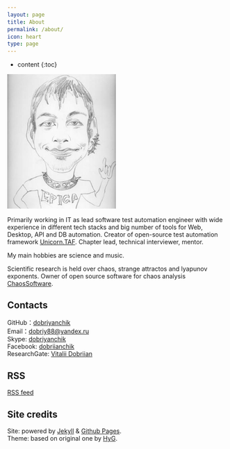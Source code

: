 ```yaml
---
layout: page
title: About
permalink: /about/
icon: heart
type: page
---
```


* content
{:toc}

<img src="/assets/images/photo-me.jpg" alt="Photo of Me" width="250">

Primarily working in IT as lead software test automation engineer with wide experience in different tech stacks and big number of tools for Web, Desktop, API and DB automation. Creator of open-source test automation framework [Unicorn.TAF](https://unicorn-taf.github.io/). Chapter lead, technical interviewer, mentor.

My main hobbies are science and music. 

Scientific research is held over chaos, strange attractos and lyapunov exponents. Owner of open source software for chaos analysis [ChaosSoftware](https://github.com/chaossoftware/).

## Contacts

GitHub：[dobriyanchik](https://github.com/{{site.github_username}})  
Email：[dobriy88@yandex.ru](mailto:{{site.email}})  
Skype: [dobriyanchik](https://join.skype.com/invite/kzYokJHlHmZN)  
Facebook: [dobriianchik](https://www.facebook.com/{{site.facebook_username}})  
ResearchGate: [Vitalii Dobriian](https://www.researchgate.net/profile/Vitalii-Dobriian)

## RSS
[RSS feed](/feed.xml)

## Site credits
Site: powered by [Jekyll](https://jekyllrb.com/) & [Github Pages](https://pages.github.com/).  
Theme: based on original one by [HyG](https://github.com/Gaohaoyang).